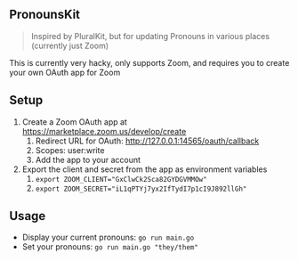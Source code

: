 ## PronounsKit

> Inspired by PluralKit, but for updating Pronouns in various places (currently just Zoom)

This is currently very hacky, only supports Zoom, and requires you to create your own OAuth app for Zoom

## Setup

1. Create a Zoom OAuth app at https://marketplace.zoom.us/develop/create
   1. Redirect URL for OAuth: http://127.0.0.1:14565/oauth/callback
   2. Scopes: user:write
   3. Add the app to your account
2. Export the client and secret from the app as environment variables
   1. `export ZOOM_CLIENT="GxClwCk2Sca82GYDGVMMOw"`
   2. `export ZOOM_SECRET="iL1qPTYj7yx2IfTydI7p1cI9J892llGh"`

## Usage

* Display your current pronouns: `go run main.go`
* Set your pronouns: `go run main.go "they/them"`